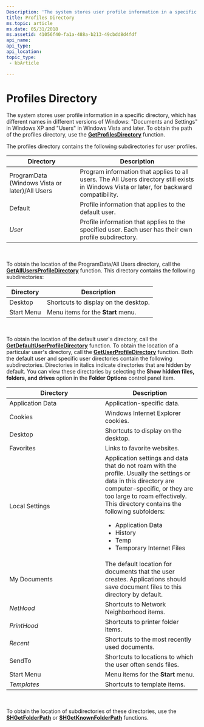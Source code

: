 ```yaml
---
Description: 'The system stores user profile information in a specific directory, which has different names in different versions of Windows: &\#0034;Documents and Settings&\#0034; in Windows XP and &\#0034;Users&\#0034; in Windows Vista and later.'
title: Profiles Directory
ms.topic: article
ms.date: 05/31/2018
ms.assetid: 41056f40-fa1a-488a-b213-49cbdd8d4fdf
api_name: 
api_type: 
api_location: 
topic_type: 
 - kbArticle

---
```


# Profiles Directory

The system stores user profile information in a specific directory, which has different names in different versions of Windows: "Documents and Settings" in Windows XP and "Users" in Windows Vista and later. To obtain the path of the profiles directory, use the [**GetProfilesDirectory**](/windows/desktop/api/Userenv/nf-userenv-getprofilesdirectorya) function.

The profiles directory contains the following subdirectories for user profiles.



| Directory                                      | Description                                                                                                                                |
|------------------------------------------------|--------------------------------------------------------------------------------------------------------------------------------------------|
| ProgramData (Windows Vista or later)/All Users | Program information that applies to all users. The All Users directory still exists in Windows Vista or later, for backward compatibility. |
| Default                                        | Profile information that applies to the default user.                                                                                      |
| *User*                                         | Profile information that applies to the specified user. Each user has their own profile subdirectory.                                      |



 

To obtain the location of the ProgramData/All Users directory, call the [**GetAllUsersProfileDirectory**](/windows/desktop/api/Userenv/nf-userenv-getallusersprofiledirectorya) function. This directory contains the following subdirectories:



| Directory  | Description                          |
|------------|--------------------------------------|
| Desktop    | Shortcuts to display on the desktop. |
| Start Menu | Menu items for the **Start** menu.   |



 

To obtain the location of the default user's directory, call the [**GetDefaultUserProfileDirectory**](/windows/desktop/api/Userenv/nf-userenv-getdefaultuserprofiledirectorya) function. To obtain the location of a particular user's directory, call the [**GetUserProfileDirectory**](/windows/desktop/api/Userenv/nf-userenv-getuserprofiledirectorya) function. Both the default user and specific user directories contain the following subdirectories. Directories in italics indicate directories that are hidden by default. You can view these directories by selecting the **Show hidden files, folders, and drives** option in the **Folder Options** control panel item.



<table>
<colgroup>
<col style="width: 50%" />
<col style="width: 50%" />
</colgroup>
<thead>
<tr class="header">
<th>Directory</th>
<th>Description</th>
</tr>
</thead>
<tbody>
<tr class="odd">
<td>Application Data</td>
<td>Application-specific data.</td>
</tr>
<tr class="even">
<td>Cookies</td>
<td>Windows Internet Explorer cookies.</td>
</tr>
<tr class="odd">
<td>Desktop</td>
<td>Shortcuts to display on the desktop.</td>
</tr>
<tr class="even">
<td>Favorites</td>
<td>Links to favorite websites.</td>
</tr>
<tr class="odd">
<td>Local Settings</td>
<td>Application settings and data that do not roam with the profile. Usually the settings or data in this directory are computer-specific, or they are too large to roam effectively. This directory contains the following subfolders:
<ul>
<li>Application Data</li>
<li>History</li>
<li>Temp</li>
<li>Temporary Internet Files</li>
</ul></td>
</tr>
<tr class="even">
<td>My Documents</td>
<td>The default location for documents that the user creates. Applications should save document files to this directory by default.</td>
</tr>
<tr class="odd">
<td><em>NetHood</em></td>
<td>Shortcuts to Network Neighborhood items.</td>
</tr>
<tr class="even">
<td><em>PrintHood</em></td>
<td>Shortcuts to printer folder items.</td>
</tr>
<tr class="odd">
<td><em>Recent</em></td>
<td>Shortcuts to the most recently used documents.</td>
</tr>
<tr class="even">
<td>SendTo</td>
<td>Shortcuts to locations to which the user often sends files.</td>
</tr>
<tr class="odd">
<td>Start Menu</td>
<td>Menu items for the <strong>Start</strong> menu.</td>
</tr>
<tr class="even">
<td><em>Templates</em></td>
<td>Shortcuts to template items.</td>
</tr>
</tbody>
</table>



 

To obtain the location of subdirectories of these directories, use the [**SHGetFolderPath**](/windows/desktop/api/shlobj_core/nf-shlobj_core-shgetfolderpatha) or [**SHGetKnownFolderPath**](/windows/desktop/api/shlobj_core/nf-shlobj_core-shgetknownfolderpath) functions.

 

 



